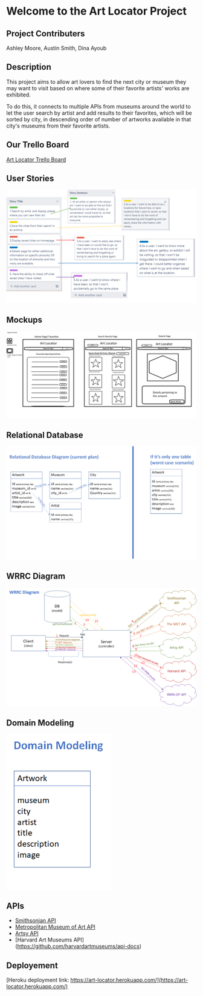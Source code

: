 # Welcome to the Art Locator Project

## Project Contributers

Ashley Moore, Austin Smith, Dina Ayoub

## Description

This project aims to allow art lovers to find the next city or museum they may want to visit based on where some of their favorite artists' works are exhibited.

To do this, it connects to multiple APIs from museums around the world to let the user search by artist and add results to their favorites, which will be sorted by city, in descending order of number of artworks available in that city's museums from their favorite artists.

## Our Trello Board

[Art Locator Trello Board](https://trello.com/b/V0owyVX9/art-locator-app)

## User Stories

![User Stories](public/assets/user_stories.png)

## Mockups

![Mockups](public/assets/mockups.png)

## Relational Database

![Relational Database Diagram](public/assets/Relational_database_diagram.png)

## WRRC Diagram

![Web Request Response Cycle](public/assets/WRRC_diagram.png)

## Domain Modeling

![Domain Modeling](public/assets/Domain_modeling.png)

## APIs

* [Smithsonian API](http://edan.si.edu/openaccess/apidocs/)
* [Metropolitan Museum of Art API](https://metmuseum.github.io/)
* [Artsy API](https://developers.artsy.net/v2)
* [Harvard Art Museums API] (https://github.com/harvardartmuseums/api-docs)

## Deployement

[Heroku deployment link: https://art-locator.herokuapp.com/](https://art-locator.herokuapp.com/)